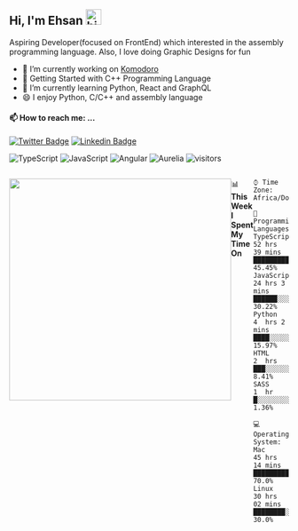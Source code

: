 ## Hi, I'm Ehsan <img src="https://user-images.githubusercontent.com/1303154/88677602-1635ba80-d120-11ea-84d8-d263ba5fc3c0.gif" width="28px" alt="hi">

<!-- I am very interested in learning. I am still learning backend programming. -->
Aspiring Developer(focused on FrontEnd) which interested in the assembly programming language. Also, I love doing Graphic Designs for fun
- 🔭 I’m currently working on [Komodoro](https://komodoro.io)
- 📒 Getting Started with C++ Programming Language
- 🌱 I’m currently learning Python, React and GraphQL
- 😄 I enjoy Python, C/C++ and assembly language

#### 📫 How to reach me: ...
[![Twitter Badge](https://img.shields.io/badge/-@ehsanghaffarii-1ca0f1?style=flat&labelColor=1ca0f1&logo=twitter&logoColor=white&link=https://twitter.com/ehsanghaffarii)](https://twitter.com/ehsanghaffarii)  [![Linkedin Badge](https://img.shields.io/badge/-Ehsanghaffarii-blue?style=flat-square&logo=Linkedin&logoColor=white&link=https://www.linkedin.com/in/ehsanghaffarii/)](https://www.linkedin.com/in/ehsanghaffarii/)  

![TypeScript](https://img.shields.io/badge/typescript-%23007ACC.svg?style=flat-squire&logo=typescript&logoColor=white) ![JavaScript](https://img.shields.io/badge/javascript-%23323330.svg?style=flat-squire&logo=javascript&logoColor=%23F7DF1E) ![Angular](https://img.shields.io/badge/angular-%23DD0031.svg?style=flat-squire&logo=angular&logoColor=white) ![Aurelia](https://img.shields.io/badge/aurelia-%23ED2B88.svg?style=flat-squire&logo=aurelia&logoColor=fff)   ![visitors](https://visitor-badge.glitch.me/badge?page_id=ehsanghaffarii)

<div class="d-flex" style="display: flex">
  
  <img width="400" align="center" src="https://github-readme-stats.vercel.app/api?username=ehsanghaffarii&count_private=true&theme=graywhite&show_icons=true" /> 
  <p>
  
<!--   Last Week WorkTime: [![wakatime](https://wakatime.com/badge/user/f0b0dc2d-d692-4e9a-a6ed-667b80d7dd34.svg)](https://wakatime.com/@ehsandev) -->
  
<!--   [![WorkTime status](https://github-readme-stats.vercel.app/api/wakatime?username=ehsandev)](https://ehsanghaffarii.ir) -->
    
📊 **This Week I Spent My Time On** 

```text
⌚︎ Time Zone: Africa/Douala

💬 Programming Languages: 
TypeScript               52 hrs 39 mins      ███████████░░░░░░░░░░░░░░   45.45% 
JavaScript               24 hrs 3 mins       ██████░░░░░░░░░░░░░░░░░░░   30.22% 
Python                   4  hrs 2 mins       ████░░░░░░░░░░░░░░░░░░░░░   15.97% 
HTML                     2  hrs              ███░░░░░░░░░░░░░░░░░░░░░░   8.41% 
SASS                     1  hr               █░░░░░░░░░░░░░░░░░░░░░░░░   1.36%

💻 Operating System: 
Mac                      45 hrs 14 mins      ██████████████████░░░░░░░   70.0%
Linux                    30 hrs 02 mins      ████████░░░░░░░░░░░░░░░░░   30.0%
    
```

<!--END_SECTION:waka-->
  
  </p>
</div>
<!--   ## My Blog Posts on ![Hashnode](https://img.shields.io/badge/Fotokar-2962FF?style=flat-squire&logo=hashnode&logoColor=white) -->
  
  <!-- BLOG-POST-LIST:START -->
<!-- - [A NodeJs web application using an application skeleton!](https://fotokar.ir/a-nodejs-web-application-using-an-application-skeleton) -->
<!-- - [Hello Hashnode's World!](https://fotokar.ir/hello-hashnodes-world) -->
<!-- BLOG-POST-LIST:END -->

<!-- 
<p align="">
<a style="margin-left:2rem" href="https://github.com/ehsanghaffarii/laravel-neumorphism"><img title="neumorphism" src="https://github-readme-stats.vercel.app/api/pin/?username=ehsanghaffarii&repo=laravel-neumorphism&theme=dark"></a>
<a href="https://github.com/ehsanghaffarii/clubhouse-cli"><img title="clubhouse cli" src="https://github-readme-stats.vercel.app/api/pin/?username=ehsanghaffarii&repo=clubhouse-cli&theme=dark"></a>
 -->
